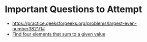 # Important Questions to Attempt

- https://practice.geeksforgeeks.org/problems/largest-even-number3821/1#
- [Find four elements that sum to a given value](https://www.geeksforgeeks.org/find-four-elements-that-sum-to-a-given-value-set-2/)
